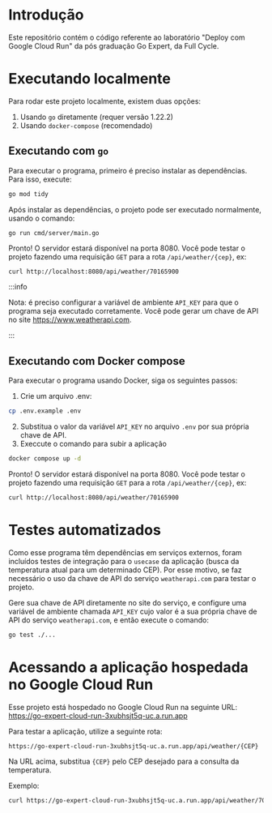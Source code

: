# Introdução

Este repositório contém o código referente ao laboratório "Deploy com Google Cloud Run" da pós graduação Go Expert, da Full Cycle.

# Executando localmente

Para rodar este projeto localmente, existem duas opções:

1. Usando `go` diretamente (requer versão 1.22.2)
2. Usando `docker-compose` (recomendado)

## Executando com `go`

Para executar o programa, primeiro é preciso instalar as dependências. Para isso, execute:

```bash
go mod tidy
```

Após instalar as dependências, o projeto pode ser executado normalmente, usando o comando:

`go run cmd/server/main.go`

Pronto! O servidor estará disponível na porta 8080. Você pode testar o projeto fazendo uma requisição `GET` para a rota `/api/weather/{cep}`, ex:

```bash
curl http://localhost:8080/api/weather/70165900
```

:::info

Nota: é preciso configurar a variável de ambiente `API_KEY` para que o programa seja executado corretamente. Você pode gerar um chave de API no site https://www.weatherapi.com.

:::

## Executando com Docker compose

Para executar o programa usando Docker, siga os seguintes passos:

1. Crie um arquivo .env:

```bash
cp .env.example .env
```

2. Substitua o valor da variável `API_KEY` no arquivo `.env` por sua própria chave de API.
3. Execcute o comando para subir a aplicação

```bash
docker compose up -d
```

Pronto! O servidor estará disponível na porta 8080. Você pode testar o projeto fazendo uma requisição `GET` para a rota `/api/weather/{cep}`, ex:

```bash
curl http://localhost:8080/api/weather/70165900
```

# Testes automatizados

Como esse programa têm dependências em serviços externos, foram incluídos testes de integração para o `usecase` da aplicação (busca da temperatura atual para um determinado CEP). Por esse motivo, se faz necessário o uso da chave de API do serviço `weatherapi.com` para testar o projeto.

Gere sua chave de API diretamente no site do serviço, e configure uma variável de ambiente chamada `API_KEY` cujo valor é a sua própria chave de API do serviço `weatherapi.com`, e então execute o comando:

```bash
go test ./...
```

# Acessando a aplicação hospedada no Google Cloud Run

Esse projeto está hospedado no Google Cloud Run na seguinte URL: https://go-expert-cloud-run-3xubhsjt5q-uc.a.run.app

Para testar a aplicação, utilize a seguinte rota:

`https://go-expert-cloud-run-3xubhsjt5q-uc.a.run.app/api/weather/{CEP}`

Na URL acima, substitua `{CEP}` pelo CEP desejado para a consulta da temperatura.

Exemplo:

```bash
curl https://go-expert-cloud-run-3xubhsjt5q-uc.a.run.app/api/weather/70165900
```
